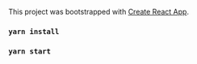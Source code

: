 This project was bootstrapped with [Create React App](https://github.com/facebookincubator/create-react-app).

### `yarn install`

### `yarn start`
